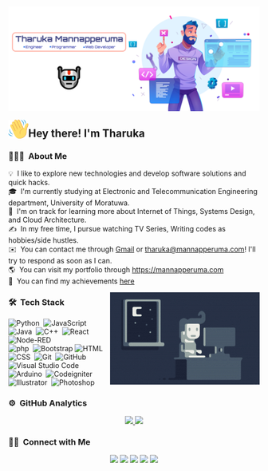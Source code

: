 ![Tharuka Mannapperuma Banner](https://raw.githubusercontent.com/TharukaMannapperuma/TharukaMannapperuma/main/assets/banner.png)

<img alt="Night Coding" src="./assets/hand.png" width='40' align="left"/><h2>Hey there! I'm Tharuka</h2>

### 👨🏻‍💻 &nbsp;About Me

💡 &nbsp;I like to explore new technologies and develop software solutions and quick hacks.\
🎓 &nbsp;I'm currently studying at Electronic and Telecommunication Engineering department, University of Moratuwa.\
🌱 &nbsp;I'm on track for learning more about Internet of Things, Systems Design, and Cloud Architecture.\
✍️ &nbsp;In my free time, I pursue watching TV Series, Writing codes as hobbies/side hustles.\
✉️ &nbsp;You can contact me through [Gmail](mailto:tlmannapperuma@gmail.com) or tharuka@mannapperuma.com! I'll try to respond as soon as I can.\
🌎 &nbsp;You can visit my portfolio through https://mannapperuma.com \
📜 &nbsp;You can find my achievements [here](https://www.credly.com/users/tharukamannapperuma/badges)

<img alt="Night Coding" src="https://raw.githubusercontent.com/AVS1508/AVS1508/master/assets/Night-Coding.gif" align="right"/>

### 🛠 &nbsp;Tech Stack

![Python](https://img.shields.io/badge/-Python-05122A?style=flat&logo=python)&nbsp;
![JavaScript](https://img.shields.io/badge/-JavaScript-05122A?style=flat&logo=javascript)&nbsp;
![Java](https://img.shields.io/badge/-Java-05122A?style=flat&logo=Java&logoColor=FFA518)&nbsp;
![C++](https://img.shields.io/badge/-C++-05122A?style=flat&logo=C%2B%2B&logoColor=00599C)&nbsp;
![React](https://img.shields.io/badge/-React-05122A?style=flat&logo=react)&nbsp;
![Node-RED](https://img.shields.io/badge/-NodeRED-05122A?style=flat&logo=Node-RED&logoColor=8F0000)&nbsp;\
![php](https://img.shields.io/badge/-php-05122A?logo=php&logoColor=777BB4&style=flat)&nbsp;
![Bootstrap](https://img.shields.io/badge/-Bootstrap-05122A?style=flat&logo=bootstrap&logoColor=563D7C)
![HTML](https://img.shields.io/badge/-HTML-05122A?style=flat&logo=HTML5)&nbsp;
![CSS](https://img.shields.io/badge/-CSS-05122A?style=flat&logo=CSS3&logoColor=1572B6)&nbsp;
![Git](https://img.shields.io/badge/-Git-05122A?style=flat&logo=git)&nbsp;
![GitHub](https://img.shields.io/badge/-GitHub-05122A?style=flat&logo=github)&nbsp;
![Visual Studio Code](https://img.shields.io/badge/-Visual%20Studio%20Code-05122A?style=flat&logo=visual-studio-code&logoColor=007ACC)&nbsp;
![Arduino](https://img.shields.io/badge/-Arduino-05122A?style=flat&logo=Arduino&logoColor=00979D)&nbsp;
![Codeigniter](https://img.shields.io/badge/-Codeigniter-05122A?style=flat&logo=CodeIgniter&logoColor=EF4223)&nbsp;\
![Illustrator](https://img.shields.io/badge/-Illustrator-05122A?style=flat&logo=adobe-illustrator)&nbsp;
![Photoshop](https://img.shields.io/badge/-Photoshop-05122A?style=flat&logo=adobe-photoshop)&nbsp;

### ⚙️ &nbsp;GitHub Analytics

<p align="center">
<a href="https://github.com/TharukaMannapperuma">
  <img height="180em" src="https://github-readme-stats-eight-theta.vercel.app/api?username=TharukaMannapperuma&show_icons=true&theme=tokyonight&include_all_commits=true&count_private=true"/>
  <img height="180em" src="https://github-readme-stats-eight-theta.vercel.app/api/top-langs/?username=TharukaMannapperuma&layout=compact&langs_count=8&theme=tokyonight"/>
</a>
</p>

### 🤝🏻 &nbsp;Connect with Me

<p align="center">
<a href="https://mannapperuma.com"><img src="https://img.shields.io/badge/-mannapperuma.com-3423A6?style=flat&logo=Microsoft-Edge&logoColor=white"/></a>
<a href="https://linkedin.com/in/tharukamannapperuma"><img src="https://img.shields.io/badge/-Tharuka%20Mannapperuma-0077B5?style=flat&logo=Linkedin&logoColor=white"/></a>
<a href="mailto:tlmannapperuma@gmail.com"><img src="https://img.shields.io/badge/-tlmannapperuma@gmail.com-D14836?style=flat&logo=Gmail&logoColor=white"/></a>
<a href="mailto:tharuka@mannapperuma.com"><img src="https://img.shields.io/badge/-tharuka@mannapperuma.com-30B980?style=flat&logo=Minutemailer&logoColor=white"/></a>
<a href="https://facebook.com/tharukamannapperuma"><img src="https://img.shields.io/badge/-@Tharuka-1877F2?style=flat&logo=Facebook&logoColor=white"/></a>

</p>
